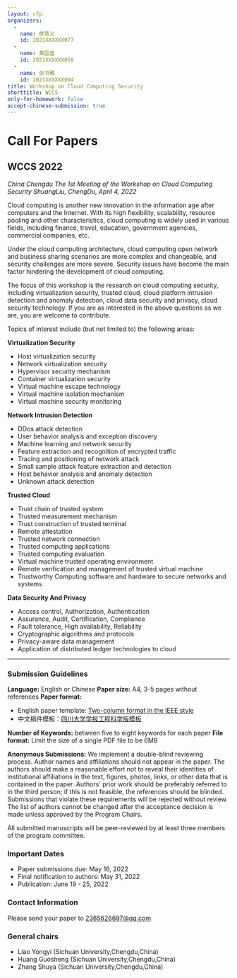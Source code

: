 ```yaml
---
layout: cfp
organizers:
  - 
    name: 廖勇义
    id: 2021XXXXXX077
  - 
    name: 黄国盛
    id: 2021XXXXXX058
  - 
    name: 张书雅
    id: 2021XXXXXX094
title: Workshop on Cloud Computing Security
shorttitle: WCCS
only-for-homework: false
accept-chinese-submission: true
---
```


# Call For Papers
## WCCS 2022 

_China Chengdu_
_The 1st Meeting of the Workshop on Cloud Computing Security
ShuangLiu, ChengDu, April 4, 2022_

Cloud computing is another new innovation in the information age after computers and the Internet. With its high flexibility, scalability, resource pooling and other characteristics, cloud computing is widely used in various fields, including finance, travel, education, government agencies, commercial companies, etc. 

Under the cloud computing architecture, cloud computing open network and business sharing scenarios are more complex and changeable, and security challenges are more severe. Security issues have become the main factor hindering the development of cloud computing.

The focus of this workshop is the research on cloud computing security, including virtualization security, trusted cloud, cloud platform intrusion detection and anomaly detection, cloud data security and privacy, cloud security technology. If you are as interested in the above questions as we are, you are welcome to contribute.

Topics of interest include (but not limited to) the following areas:

**Virtualization Security**
+ Host virtualization security
+ Network virtualization security
+ Hypervisor security mechanism
+ Container virtualization security
+ Virtual machine escape technology
+ Virtual machine isolation mechanism
+ Virtual machine security monitoring

**Network Intrusion Detection**
+ DDos attack detection
+ User behavior analysis and exception discovery
+ Machine learning and network security
+ Feature extraction and recognition of encrypted traffic
+ Tracing and positioning of network attack
+ Small sample attack feature extraction and detection
+ Host behavior analysis and anomaly detection
+ Unknown attack detection

**Trusted Cloud**
+ Trust chain of trusted system
+ Trusted measurement mechanism
+ Trust construction of trusted terminal
+ Remote attestation
+ Trusted network connection
+ Trusted computing applications
+ Trusted computing evaluation
+ Virtual machine trusted operating environment
+ Remote verification and management of trusted virtual machine
+ Trustworthy Computing software and hardware to secure networks and systems

**Data Security And Privacy**
+ Access control, Authorization, Authentication
+ Assurance, Audit, Certification, Compliance
+ Fault tolerance, High availability, Reliability
+ Cryptographic algorithms and protocols
+ Privacy-aware data management
+ Application of distributed ledger technologies to cloud

---

### Submission Guidelines

**Language:** English or Chinese
**Paper size:**  A4, 3-5 pages without references
**Paper format:**
+ English paper template: [Two-column format in the IEEE style](https://www.ieee.org/conferences/publishing/templates.html)
+ 中文稿件模板：[四川大学学报工程科学版模板](https://jsuese.scu.edu.cn/jsuese_cn/ch/reader/view_news.aspx?id=20171225053712633)

**Number of Keywords:** between five to eight keywords for each paper
**File format:** Limit the size of a single PDF file to be 6MB

**Anonymous Submissions:** We implement a double-blind reviewing process.  Author names and affiliations should not appear in the paper. The authors should make a reasonable effort not to reveal their identities of institutional affiliations in the text, figures, photos, links, or other data that is contained in the paper. Authors' prior work should be preferably referred to in the third person; if this is not feasible, the references should be blinded. Submissions that violate these requirements will be rejected without review. The list of authors cannot be changed after the acceptance decision is made unless approved by the Program Chairs.

All submitted manuscripts will be peer-reviewed by at least three members of the program committee.

### Important Dates

- Paper submissions due: May 16, 2022
- Final notification to authors: May 31, 2022
- Publication: June 19 - 25, 2022

### Contact Information

Please send your paper to 2365626697@qq.com

### General chairs

- Liao Yongyi (Sichuan University,Chengdu,China)
- Huang Guosheng (Sichuan University,Chengdu,China)
- Zhang Shuya (Sichuan University,Chengdu,China)
